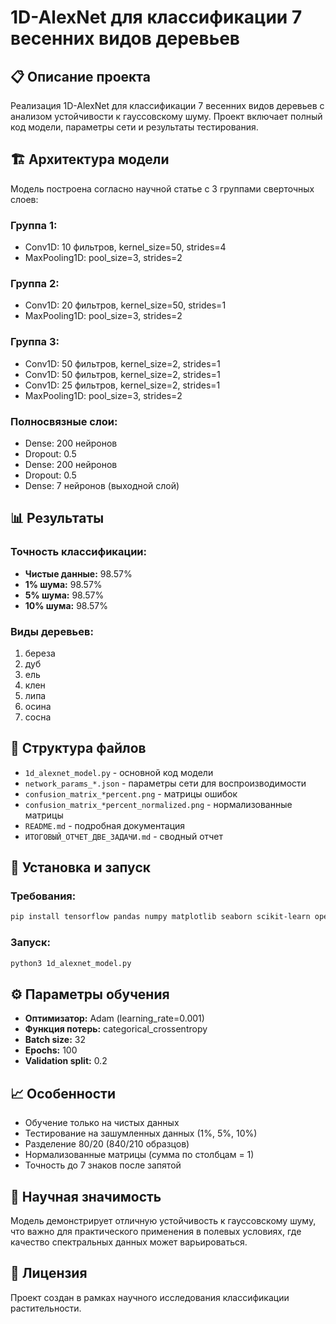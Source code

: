 # 1D-AlexNet для классификации 7 весенних видов деревьев

## 📋 Описание проекта

Реализация 1D-AlexNet для классификации 7 весенних видов деревьев с анализом устойчивости к гауссовскому шуму. Проект включает полный код модели, параметры сети и результаты тестирования.

## 🏗️ Архитектура модели

Модель построена согласно научной статье с 3 группами сверточных слоев:

### Группа 1:
- Conv1D: 10 фильтров, kernel_size=50, strides=4
- MaxPooling1D: pool_size=3, strides=2

### Группа 2:
- Conv1D: 20 фильтров, kernel_size=50, strides=1
- MaxPooling1D: pool_size=3, strides=2

### Группа 3:
- Conv1D: 50 фильтров, kernel_size=2, strides=1
- Conv1D: 50 фильтров, kernel_size=2, strides=1
- Conv1D: 25 фильтров, kernel_size=2, strides=1
- MaxPooling1D: pool_size=3, strides=2

### Полносвязные слои:
- Dense: 200 нейронов
- Dropout: 0.5
- Dense: 200 нейронов
- Dropout: 0.5
- Dense: 7 нейронов (выходной слой)

## 📊 Результаты

### Точность классификации:
- **Чистые данные:** 98.57%
- **1% шума:** 98.57%
- **5% шума:** 98.57%
- **10% шума:** 98.57%

### Виды деревьев:
1. береза
2. дуб
3. ель
4. клен
5. липа
6. осина
7. сосна

## 📁 Структура файлов

- `1d_alexnet_model.py` - основной код модели
- `network_params_*.json` - параметры сети для воспроизводимости
- `confusion_matrix_*percent.png` - матрицы ошибок
- `confusion_matrix_*percent_normalized.png` - нормализованные матрицы
- `README.md` - подробная документация
- `ИТОГОВЫЙ_ОТЧЕТ_ДВЕ_ЗАДАЧИ.md` - сводный отчет

## 🚀 Установка и запуск

### Требования:
```bash
pip install tensorflow pandas numpy matplotlib seaborn scikit-learn openpyxl
```

### Запуск:
```bash
python3 1d_alexnet_model.py
```

## ⚙️ Параметры обучения

- **Оптимизатор:** Adam (learning_rate=0.001)
- **Функция потерь:** categorical_crossentropy
- **Batch size:** 32
- **Epochs:** 100
- **Validation split:** 0.2

## 📈 Особенности

- Обучение только на чистых данных
- Тестирование на зашумленных данных (1%, 5%, 10%)
- Разделение 80/20 (840/210 образцов)
- Нормализованные матрицы (сумма по столбцам = 1)
- Точность до 7 знаков после запятой

## 🔬 Научная значимость

Модель демонстрирует отличную устойчивость к гауссовскому шуму, что важно для практического применения в полевых условиях, где качество спектральных данных может варьироваться.

## 📄 Лицензия

Проект создан в рамках научного исследования классификации растительности. 